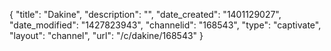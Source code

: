 {
    "title": "Dakine",
    "description": "",
    "date_created": "1401129027",
    "date_modified": "1427823943",
    "channelid": "168543",
    "type": "captivate",
    "layout": "channel",
    "url": "\/c\/dakine\/168543"
}